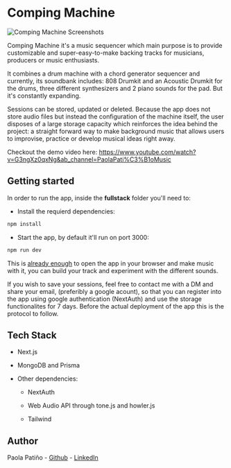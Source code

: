 # Comping Machine

![Comping Machine Screenshots](https://github.com/paola-pc/Comping-Machine/assets/123172288/5dbaa841-9653-4904-8202-ceada243f957)

Comping Machine it's a music sequencer which main purpose is to provide customizable and super-easy-to-make backing tracks for musicians, producers or music enthusiasts.

It combines a drum machine with a chord generator sequencer and currently, its soundbank includes: 808 Drumkit and an Acoustic Drumkit for the drums, three different synthesizers and 2 piano sounds for the pad. But it's constantly expanding.

Sessions can be stored, updated or deleted. Because the app does not store audio files but instead the configuration of the machine itself, the user disposes of a large storage capacity which reinforces the idea behind the project: a straight forward way to make background music that allows users to improvise, practice or develop musical ideas right away.

Checkout the demo video here:
https://www.youtube.com/watch?v=G3ngXz0qxNg&ab_channel=PaolaPati%C3%B1oMusic

## Getting started

In order to run the app, inside the **fullstack** folder you'll need to:

- Install the requierd dependencies:

```bash
npm install
```

- Start the app, by default it'll run on port 3000:

```bash
npm run dev
```

This is <u>already enough</u> to open the app in your browser and make music with it, you can build your track and experiment with the different sounds.

If you wish to save your sessions, feel free to contact me with a DM and share your email, (preferibly a google acount), so that you can register into the app using google authentication (NextAuth) and use the storage functionalites for 7 days. Before the actual deployment of the app this is the protocol to follow.

## Tech Stack

- Next.js
  
- MongoDB and Prisma
  
- Other dependencies:
  
  - NextAuth
    
  - Web Audio API through tone.js and howler.js
    
  - Tailwind
    

## Author

Paola Patiño - [Github](https://github.com/paola-pc) - [LinkedIn](https://www.linkedin.com/in/paola-patino/)
